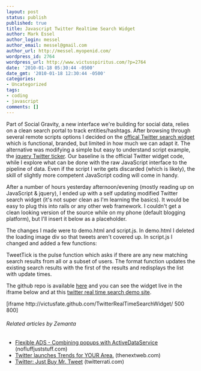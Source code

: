 ```yaml
---
layout: post
status: publish
published: true
title: Javascript Twitter Realtime Search Widget
author: Mark Essel
author_login: messel
author_email: messel@gmail.com
author_url: http://messel.myopenid.com/
wordpress_id: 2764
wordpress_url: http://www.victusspiritus.com/?p=2764
date: '2010-01-18 05:30:44 -0500'
date_gmt: '2010-01-18 12:30:44 -0500'
categories:
- Uncategorized
tags:
- coding
- javascript
comments: []
---
```

<p>Part of Social Gravity, a new interface we're building for social data, relies on a clean search portal to track entities/hashtags. After browsing through several remote scripts options I decided on the <a href="http://twitter.com/goodies/widget_search">offical Twitter search widget</a> which is functional, branded, but limited in how much we can adapt it. The alternative was modifying a simple but easy to understand script example, the <a href="http://tutorialzine.com/2009/10/jquery-twitter-ticker/">jquery Twitter ticker</a>. Our baseline is the official Twitter widget code, while I explore what can be done with the raw JavaScript interface to the pipeline of data. Even if the script I write gets discarded (which is likely), the skill of slightly more competent JavaScript coding will come in handy.</p>
<p>After a number of hours yesterday afternoon/evening (mostly reading up on JavaScript &amp; jquery), I ended up with a self updating modified Twitter search widget (it's not super clean as I'm learning the basics). It would be easy to plug this into rails or any other web framework. I couldn't get a clean looking version of the source while on my phone (default blogging platform), but I'll insert it below as a placeholder.</p>
<p>The changes I made were to demo.html and script.js. In demo.html I deleted the loading image div so that tweets aren't covered up. In script.js I changed and added a few functions:</p>
<p><script src="https://gist.github.com/823854.js?file=sample%20twitter%20real%20time%20search"></script></p>
<p>TweetTick is the pulse function which asks if there are any new matching search results from all or a subset of users. The format function updates the existing search results with the first of the results and redisplays the list with update times.</p>
<p>The github repo is available <a href="https://github.com/victusfate/TwitterRealTimeSearchWidget">here</a> and you can see the widget live in the iframe below and at this <a href="http://victusfate.github.com/TwitterRealTimeSearchWidget/">twitter real time search demo site</a>.</p>
<p>[iframe http://victusfate.github.com/TwitterRealTimeSearchWidget/ 500 800]</p>
<h6 class="zemanta-related-title" style="font-size: 1em;">Related articles by Zemanta</h6>
<ul class="zemanta-article-ul">
<li class="zemanta-article-ul-li"><a href="http://www.nofluffjuststuff.com/blog/matthias__wessendorf_/2010/01/flexible_ads__combining_popups_with_activedataservice?utm_source=blogitem&amp;utm_medium=rss&amp;utm_campaign=blogrss">Flexible ADS - Combining popups with ActiveDataService</a> (nofluffjuststuff.com)</li>
<li class="zemanta-article-ul-li"><a href="http://thenextweb.com/apps/2010/01/22/twitter-launches-trends-area/">Twitter launches Trends for YOUR Area.</a> (thenextweb.com)</li>
<li class="zemanta-article-ul-li"><a href="http://www.twitterrati.com/2010/01/24/twitter-just-buy-mr-tweet/">Twitter: Just Buy Mr. Tweet</a> (twitterrati.com)</li>
</ul>

